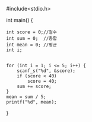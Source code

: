 #include<stdio.h>

int main() {
	
	int score = 0;//점수
	int sum = 0;  //총합
	int mean = 0; //평균
	int i;
	

	for (int i = 1; i <= 5; i++) {
		scanf_s("%d", &score);
		if (score < 40)
			score = 40;
		sum += score;
	}
	mean = sum / 5;
	printf("%d", mean); 
}

